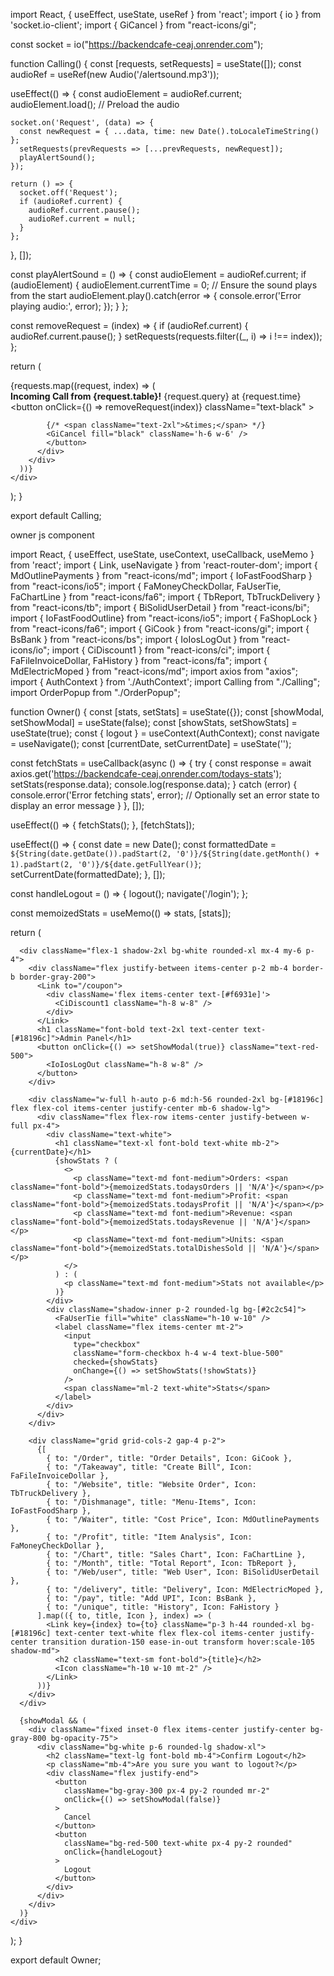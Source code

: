 import React, { useEffect, useState, useRef } from 'react';
import { io } from 'socket.io-client';
import { GiCancel } from "react-icons/gi";

const socket = io("https://backendcafe-ceaj.onrender.com");

function Calling() {
  const [requests, setRequests] = useState([]);
  const audioRef = useRef(new Audio('/alertsound.mp3'));

  useEffect(() => {
    const audioElement = audioRef.current;
    audioElement.load(); // Preload the audio

    socket.on('Request', (data) => {
      const newRequest = { ...data, time: new Date().toLocaleTimeString() };
      setRequests(prevRequests => [...prevRequests, newRequest]);
      playAlertSound();
    });

    return () => {
      socket.off('Request');
      if (audioRef.current) {
        audioRef.current.pause();
        audioRef.current = null;
      }
    };
  }, []);

  const playAlertSound = () => {
    const audioElement = audioRef.current;
    if (audioElement) {
      audioElement.currentTime = 0; // Ensure the sound plays from the start
      audioElement.play().catch(error => {
        console.error('Error playing audio:', error);
      });
    }
  };

  const removeRequest = (index) => {
    if (audioRef.current) {
      audioRef.current.pause();
    }
    setRequests(requests.filter((_, i) => i !== index));
  };

  return (
    <div className="fixed top-0 left-0 w-full h-full flex justify-center items-center  pointer-events-none transition-transform transform duration-300 ease-in-out hover:scale-105 z-50">
      {requests.map((request, index) => (
        <div 
          key={index} 
          className="bg-white border border-red-400 text-red-700 px-6 py-4 rounded shadow-lg shadow-red-400 relative mb-4 pointer-events-auto animate-bounce-in-down max-w-sm mx-auto"
          role="alert"
        >
          <div className="flex   justify-between items-start ">
            <div>
              <strong className="font-extrabold text-xl">Incoming Call from {request.table}!</strong>
              <span className="block font-extrabold  sm:inline"> {request.query} at {request.time}</span>
            </div>
            <button
              onClick={() => removeRequest(index)}
              className="text-black"
            >
              
            {/* <span className="text-2xl">&times;</span> */}
            <GiCancel fill="black" className='h-6 w-6' />
            </button>
          </div>
        </div>
      ))}
    </div>
  );
}

export default Calling;






















owner js component


import React, { useEffect, useState, useContext, useCallback, useMemo } from 'react';
import { Link, useNavigate } from 'react-router-dom';
import { MdOutlinePayments } from "react-icons/md";
import { IoFastFoodSharp } from "react-icons/io5";
import { FaMoneyCheckDollar, FaUserTie, FaChartLine } from "react-icons/fa6";
import { TbReport, TbTruckDelivery } from "react-icons/tb";
import { BiSolidUserDetail } from "react-icons/bi";
import { IoFastFoodOutline} from "react-icons/io5";
import { FaShopLock } from "react-icons/fa6";
import { GiCook } from "react-icons/gi";
import { BsBank } from "react-icons/bs";
import { IoIosLogOut } from "react-icons/io";
import { CiDiscount1 } from "react-icons/ci";
import { FaFileInvoiceDollar, FaHistory } from "react-icons/fa";
import { MdElectricMoped } from "react-icons/md";
import axios from "axios";
import { AuthContext } from './AuthContext';
import Calling from "./Calling";
import OrderPopup from "./OrderPopup";

function Owner() {
  const [stats, setStats] = useState({});
  const [showModal, setShowModal] = useState(false);
  const [showStats, setShowStats] = useState(true);
  const { logout } = useContext(AuthContext);
  const navigate = useNavigate();
  const [currentDate, setCurrentDate] = useState('');

  const fetchStats = useCallback(async () => {
    try {
      const response = await axios.get('https://backendcafe-ceaj.onrender.com/todays-stats');
      setStats(response.data);
      console.log(response.data);
    } catch (error) {
      console.error('Error fetching stats', error);
      // Optionally set an error state to display an error message
    }
  }, []);

  useEffect(() => {
    fetchStats();
  }, [fetchStats]);

  useEffect(() => {
    const date = new Date();
    const formattedDate = `${String(date.getDate()).padStart(2, '0')}/${String(date.getMonth() + 1).padStart(2, '0')}/${date.getFullYear()}`;
    setCurrentDate(formattedDate);
  }, []);

  const handleLogout = () => {
    logout();
    navigate('/login');
  };

  const memoizedStats = useMemo(() => stats, [stats]);

  return (
    <div className="flex flex-col min-h-screen bg-gray-50">
      <Calling />
      <OrderPopup />

      <div className="flex-1 shadow-2xl bg-white rounded-xl mx-4 my-6 p-4">
        <div className="flex justify-between items-center p-2 mb-4 border-b border-gray-200">
          <Link to="/coupon">
            <div className='flex items-center text-[#f6931e]'>
              <CiDiscount1 className="h-8 w-8" />
            </div>
          </Link>
          <h1 className="font-bold text-2xl text-center text-[#18196c]">Admin Panel</h1>
          <button onClick={() => setShowModal(true)} className="text-red-500">
            <IoIosLogOut className="h-8 w-8" />
          </button>
        </div>
        
        <div className="w-full h-auto p-6 md:h-56 rounded-2xl bg-[#18196c] flex flex-col items-center justify-center mb-6 shadow-lg">
          <div className="flex flex-row items-center justify-between w-full px-4">
            <div className="text-white">
              <h1 className="text-xl font-bold text-white mb-2">{currentDate}</h1>
              {showStats ? (
                <>
                  <p className="text-md font-medium">Orders: <span className="font-bold">{memoizedStats.todaysOrders || 'N/A'}</span></p>
                  <p className="text-md font-medium">Profit: <span className="font-bold">{memoizedStats.todaysProfit || 'N/A'}</span></p>
                  <p className="text-md font-medium">Revenue: <span className="font-bold">{memoizedStats.todaysRevenue || 'N/A'}</span></p>
                  <p className="text-md font-medium">Units: <span className="font-bold">{memoizedStats.totalDishesSold || 'N/A'}</span></p>
                </>
              ) : (
                <p className="text-md font-medium">Stats not available</p>
              )}
            </div>
            <div className="shadow-inner p-2 rounded-lg bg-[#2c2c54]">
              <FaUserTie fill="white" className="h-10 w-10" />
              <label className="flex items-center mt-2">
                <input
                  type="checkbox"
                  className="form-checkbox h-4 w-4 text-blue-500"
                  checked={showStats}
                  onChange={() => setShowStats(!showStats)}
                />
                <span className="ml-2 text-white">Stats</span>
              </label>
            </div>
          </div>
        </div>

        <div className="grid grid-cols-2 gap-4 p-2">
          {[
            { to: "/Order", title: "Order Details", Icon: GiCook },
            { to: "/Takeaway", title: "Create Bill", Icon: FaFileInvoiceDollar },
            { to: "/Website", title: "Website Order", Icon: TbTruckDelivery },
            { to: "/Dishmanage", title: "Menu-Items", Icon: IoFastFoodSharp },
            { to: "/Waiter", title: "Cost Price", Icon: MdOutlinePayments },
            { to: "/Profit", title: "Item Analysis", Icon: FaMoneyCheckDollar },
            { to: "/Chart", title: "Sales Chart", Icon: FaChartLine },
            { to: "/Month", title: "Total Report", Icon: TbReport },
            { to: "/Web/user", title: "Web User", Icon: BiSolidUserDetail },
            { to: "/delivery", title: "Delivery", Icon: MdElectricMoped },
            { to: "/pay", title: "Add UPI", Icon: BsBank },
            { to: "/unique", title: "History", Icon: FaHistory }
          ].map(({ to, title, Icon }, index) => (
            <Link key={index} to={to} className="p-3 h-44 rounded-xl bg-[#18196c] text-center text-white flex flex-col items-center justify-center transition duration-150 ease-in-out transform hover:scale-105 shadow-md">
              <h2 className="text-sm font-bold">{title}</h2>
              <Icon className="h-10 w-10 mt-2" />
            </Link>
          ))}
        </div>
      </div>

      {showModal && (
        <div className="fixed inset-0 flex items-center justify-center bg-gray-800 bg-opacity-75">
          <div className="bg-white p-6 rounded-lg shadow-xl">
            <h2 className="text-lg font-bold mb-4">Confirm Logout</h2>
            <p className="mb-4">Are you sure you want to logout?</p>
            <div className="flex justify-end">
              <button
                className="bg-gray-300 px-4 py-2 rounded mr-2"
                onClick={() => setShowModal(false)}
              >
                Cancel
              </button>
              <button
                className="bg-red-500 text-white px-4 py-2 rounded"
                onClick={handleLogout}
              >
                Logout
              </button>
            </div>
          </div>
        </div>
      )}
    </div>
  );
}

export default Owner;
